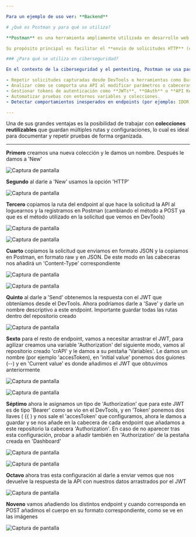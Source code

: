```yaml
---

Para un ejemplo de uso ver: **Backend**

# ¿Qué es Postman y para qué se utiliza?

**Postman** es una herramienta ampliamente utilizada en desarrollo web y ciberseguridad para interactuar, probar y documentar APIs (Interfaces de Programación de Aplicaciones).

Su propósito principal es facilitar el **envío de solicitudes HTTP** (como `GET`, `POST`, `PUT`, `DELETE`, etc.) hacia un servidor y observar las respuestas que devuelve. Esto permite simular el comportamiento de una aplicación cliente, probar endpoints, verificar respuestas y autenticar sesiones, todo desde una interfaz gráfica amigable.

### ¿Para qué se utiliza en ciberseguridad?

En el contexto de la ciberseguridad y el pentesting, Postman se usa para:

- Repetir solicitudes capturadas desde DevTools o herramientas como Burp Suite.
- Analizar cómo se comporta una API al modificar parámetros o cabeceras.
- Gestionar tokens de autenticación como **JWTs**, **OAuth** o **API Keys**.
- Automatizar pruebas con entornos variables y colecciones.
- Detectar comportamientos inesperados en endpoints (por ejemplo: IDOR, autenticación rota, etc.).

---
```


Una de sus grandes ventajas es la posibilidad de trabajar con **colecciones reutilizables** que guardan múltiples rutas y configuraciones, lo cual es ideal para documentar y repetir pruebas de forma organizada.

---

**Primero** creamos una nueva colección y le damos un nombre. Después le damos a 'New' 

![Captura de pantalla](./imágenes/postman_1.png)

**Segundo** al darle a 'New' usamos la opción 'HTTP' 


![Captura de pantalla](./imágenes/postman_2.png)

**Tercero** copiamos la ruta del endpoint al que hace la solicitud la API al loguearnos y la registramos en Postman (cambiando el método a POST ya que es el método utilizado en la solicitud que vemos en DevTools)

![Captura de pantalla](./imágenes/devtools.png)

![Captura de pantalla](./imágenes/postman_3.png)

**Cuarto** copiamos la solicitud que enviamos en formato JSON y la copiamos en Postman, en formato raw y en JSON. De este modo en las cabeceras nos añadirá un 'Content-Type' correspondiente

![Captura de pantalla](./imágenes/Devtool_2.png)

![Captura de pantalla](./imágenes/postman_4.png)

**Quinto** al darle a 'Send' obtenemos la respuesta con el JWT que obteníamos desde el DevTools. Ahora podríamos darle a 'Save' y darle un nombre descriptivo a este endpoint. Importante guardar todas las rutas dentro del repositorio creado

![Captura de pantalla](./imágenes/Postman_5.png)


**Sexto** para el resto de endpoint, vamos a necesitar arrastrar el JWT, para agilizar creamos una variable 'Authorization' del siguiente modo, vamos al repositorio creado 'crAPI' y le damos a su pestaña 'Variables'. Le damos un nombre (por ejemplo 'accesToken), en 'initial value' ponemos dos guiones (--) y en 'Current value' es donde añadimos el JWT que obtuvimos anteriormente

![Captura de pantalla](./imágenes/Postman_6.png)

![Captura de pantalla](./imágenes/postman_7.png)

**Séptimo**  ahora le asignamos un tipo de 'Authorization' que para este JWT es de tipo 'Bearer' como se vio en el DevTools, y en 'Token' ponemos dos llaves ( {{ ) y nos sale el 'accesToken' que configuramos, ahora le damos a guardar y se nos añade en la cabecera de cada endpoint que añadamos a este repositorio la cabecera 'Authorization'. En caso de no aparecer tras esta configuración, probar a añadir también en 'Authorization' de la pestaña creada en 'Dashboard'

![Captura de pantalla](./imágenes/postman_8.png)

![Captura de pantalla](./imágenes/postman_9.png)

**Octavo** ahora tras esta configuración al darle a enviar vemos que nos devuelve la respuesta de la API con nuestros datos arrastrados por el JWT

![Captura de pantalla](./imágenes/postman_10.png)

**Noveno** vamos añadiendo los distintos endpoint y cuando corresponda en POST añadimos el cuerpo en su formato correspondiente, como se ve en las imágenes

![Captura de pantalla](./imágenes/postman_11.png)



